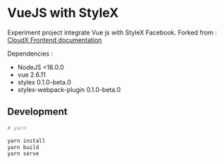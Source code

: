 # VueJS with StyleX

Experiment project integrate Vue js with StyleX Facebook.
Forked from : [CloudX Frontend documentation](https://github.com/reacttips-dev/stylex)

Dependencies :

-   NodeJS <18.0.0
-   vue 2.6.11
-   stylex 0.1.0-beta.0
-   stylex-webpack-plugin 0.1.0-beta.0

## Development

```bash
# yarn

yarn install
yarn build
yarn serve
```

